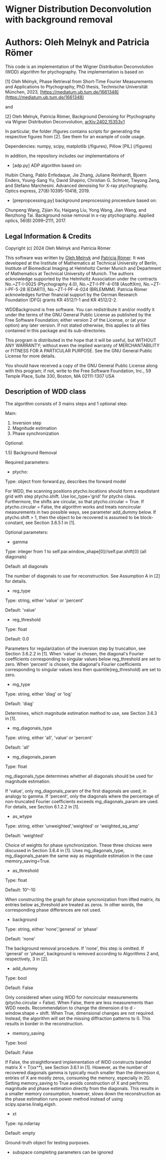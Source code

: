 # Wigner Distribution Deconvolution with background removal  
# Authors: Oleh Melnyk and Patricia Römer

This code is an implementation of the Wigner Distribution Deconvolution (WDD) algorithm for ptychography. The implementation is based on 

[1] Oleh Melnyk, Phase Retrieval from Short-Time Fourier Measurements and Applications to Ptychography, PhD thesis, Technische Universität München, 2023,
[https://mediatum.ub.tum.de/1661348](https://mediatum.ub.tum.de/1661348)

and

[2] Oleh Melnyk, Patricia Römer, Background Denoising for Ptychography via Wigner Distribution Deconvolution, [arXiv:2402.15353v1](https://arxiv.org/abs/2402.15353v1)

In particular, the folder /figures contains scripts for generating the respective figures from [2]. See them for an example of code usage.

Dependencies: numpy, scipy, matplotlib (/figures), Pillow [PIL] (/figures)

In addition, the repository includes our implementations of

- [adp.py] ADP algorithm based on:

Huibin Chang, Pablo Enfedaque, Jie Zhang, Juliane Reinhardt, Bjoern Enders, Young-Sang Yu, David Shapiro, Christian G. Schroer, Tieyong Zeng, and Stefano Marchesini. Advanced denoising for X-ray ptychography. Optics express, 27(8):10395-10418, 2019.
  
- [prepropcessing.py] background preprocessing proceedure based on:

Chunpeng Wang, Zijian Xu, Haigang Liu, Yong Wang, Jian Wang, and Renzhong Tai. Background noise removal in x-ray ptychography. Applied optics, 56(8):2099–2111, 2017.

Legal Information & Credits
---

Copyright (c) 2024 Oleh Melnyk and Patricia Römer

This software was written by [Oleh Melnyk](https://olehmelnyk.xyz/) and [Patricia Römer](https://www.math.cit.tum.de/math/personen/wissenschaftliches-personal/patricia-roemer/).
It was developed at the Institute of Mathematics at Technical University of Berlin, Institute of Biomedical Imaging at Helmholtz Center Munich and Department of Mathematics at Technical University of Munich.
The authors acknowledge supported by the Helmholtz Association under the contracts No.~ZT-I-0025 (Ptychography 4.0), No.~ZT-I-PF-4-018 (AsoftXm), No.~ZT-I-PF-5-28 (EDARTI), No.~ZT-I-PF-4-024 (BRLEMMM). Patricia Römer acknowledges further financial support by the German Research Foundation (DFG) grants KR 4512/1-1 and KR 4512/2-2.

WDDBackground is free software. You can redistribute it and/or modify it under the
terms of the GNU General Public License as published by the Free Software
Foundation; either version 2 of the License, or (at your option) any later
version. If not stated otherwise, this applies to all files contained in this
package and its sub-directories.

This program is distributed in the hope that it will be useful,
but WITHOUT ANY WARRANTY; without even the implied warranty of
MERCHANTABILITY or FITNESS FOR A PARTICULAR PURPOSE.  See the
GNU General Public License for more details.

You should have received a copy of the GNU General Public License
along with this program; if not, write to the Free Software
Foundation, Inc., 59 Temple Place, Suite 330, Boston, MA  02111-1307  USA

Description of WDD class
---
The algorithm consists of 3 mains steps and 1 optional step:

Main: 

1) Inversion step
2) Magnitude estimation
3) Phase synchronization

Optional:

1.5) Background Removal    
 
Required parameters:

- ptycho: 

Type: object from forward.py, describes the forward model 

For WDD, the scanning positions ptycho.locations should form a equdistant grid with step ptycho.shift. Use loc_type='grid' for ptycho class. 
Furthermore, the shifts are circular, so that ptycho.circular = True. 
If ptycho.circular = False, the algorithm works and treats noncircular measurements in two possible ways, see parameter add_dummy below. 
If ptycho.shift > 1, then the object to be recovered is assumed to be block-constant, see Section 3.6.5.1 in [1].    

Optional parameters:

- gamma 

Type: integer from 1 to self.par.window_shape[0]//self.par.shift[0] (all diagonals)

Default: all diagonals

The number of diagonals to use for reconstruction. See Assumption A in [2] for details.
 
- reg_type

Type: string, either 'value' or 'percent'

Default: 'value'

- reg_threshold

Type: float  

Default: 0.0

Parameters for regularization of the inversion step by truncation, see Section 3.6.2.2 in [1]. 
When 'value' is chosen, the diagonal's Fourier coefficients corresponding to singular values below reg_threshold are set to zero.
When 'percent' is chosen, the diagonal's Fourier coefficients corresponding to singular values less then quantile(reg_threshold) are set to zero. 

- mg_type

Type: string, either 'diag' or 'log'

Default: 'diag'

Determines, which magnitude estimation method to use, see Section 3.6.3 in [1].

- mg_diagonals_type

Type: string, either 'all', 'value' or 'percent'

Default: 'all'

- mg_diagonals_param

Type: float 

mg_diagonals_type determines whether all diagonals should be used for magnitude estimation. 

If 'value', only mg_diagonals_param of the first diagonals are used, in analogy to gamma. 
If 'percent', only the diagonals where the percentage of non-truncated Fourier coefficients exceeds mg_diagonals_param are used.
For details, see Section 6.1.2.2 in [1].

- as_wtype

Type: string, either 'unweighted','weighted' or 'weighted_sq_amp'

Default: 'weighted'

Choice of weights for phase synchronization. These three choices were discussed in Section 3.6.4 in [1].
Uses mg_diagonals_type, mg_diagonals_param the same way as magnitude estimation in the case memory_saving=True. 

- as_threshold

Type: float 

Default: 10^-10

When constructing the graph for phase syncronization from lifted matrix, its entries below as_threshold 
are treated as zeros. In other words, the corresponding phase differences are not used.

- background 

Type: string, either 'none','general' or 'phase'

Default: 'none'

The background removal procedure. If 'none', this step is omitted. If 'general' or 'phase', background is removed according to Algorithms 2 and, respectively, 3 in [2]. 

 
- add_dummy

Type: bool

Default: False

Only considered when using WDD for noncircular measurements (ptycho.circular = False).
When False, there are less measurements than WDD needs. Recommendation to change the dimension d to d - window.shape + shift.
When True, dimensional changes are not required. Instead, the algorithm will set the missing diffraction patterns to 0. This results in border in the reconstruction.

- memory_saving

Type: bool

Default: False

If False, the straightforward implementation of WDD constructs banded matrix X = T(xx^*), see Section 3.6.1 in [1]. However, as the number of recovered diagonals gamma is typically much smaller than the dimension d, entries of X are mostly zeros, consuming the memory, especially in 2D. Setting memory_saving to True avoids construction of X and performs magnitude and phase estimation directly from the diagonals. This results in a smaller memory consumption, however, slows down the reconstruction as the phase estimation runs power method instead of using scipy.sparse.linalg.eigsh.    

- xt

Type: np.ndarray

Default: empty

Ground-truth object for testing purposes.

- subspace completing parameters can be ignored
